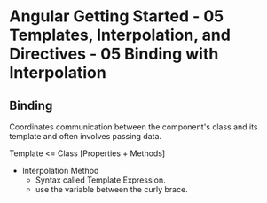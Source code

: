 # Angular Getting Started - 05 Templates, Interpolation, and Directives - 05 Binding with Interpolation

## Binding
Coordinates communication between the component's class and its template and often involves passing data.

Template <= Class [Properties + Methods]

- Interpolation Method
	- Syntax called Template Expression.
	- use the variable between the curly brace.